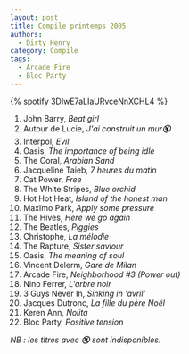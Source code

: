 ```yaml
---
layout: post
title: Compile printemps 2005
authors:
  - Dirty Henry
category: Compile
tags:
  - Arcade Fire
  - Bloc Party
---
```


{% spotify 3DIwE7aLIaURvceNnXCHL4 %}

1. John Barry, _Beat girl_
1. Autour de Lucie, _J'ai construit un mur🔇_
1. Interpol, _Evil_
1. Oasis, _The importance of being idle_
1. The Coral, _Arabian Sand_
1. Jacqueline Taieb, _7 heures du matin_
1. Cat Power, _Free_
1. The White Stripes, _Blue orchid_
1. Hot Hot Heat, _Island of the honest man_
1. Maxïmo Park, _Apply some pressure_
1. The Hives, _Here we go again_
1. The Beatles, _Piggies_
1. Christophe, _La mélodie_
1. The Rapture, _Sister saviour_
1. Oasis, _The meaning of soul_
1. Vincent Delerm, _Gare de Milan_
1. Arcade Fire, _Neighborhood #3 (Power out)_
1. Nino Ferrer, _L'arbre noir_
1. 3 Guys Never In, _Sinking in 'avril'_
1. Jacques Dutronc, _La fille du père Noël_
1. Keren Ann, _Nolita_
1. Bloc Party, _Positive tension_

_NB : les titres avec 🔇 sont indisponibles._
